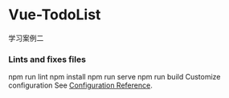# Vue-TodoList

学习案例二

### Lints and fixes files
npm run lint
npm install
npm run serve
npm run build
Customize configuration
See [Configuration Reference](https://cli.vuejs.org/config/).
